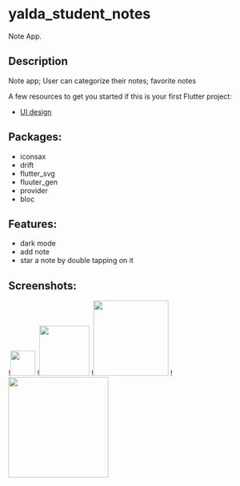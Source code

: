 # yalda_student_notes

Note App.

## Description

Note app; User can categorize their notes; favorite notes


A few resources to get you started if this is your first Flutter project:

- [UI design](https://dribbble.com/shots/16811788-Notes-app)


## Packages:
 - iconsax
 - drift 
 - flutter_svg
 - fluuter_gen
 - provider
 - bloc


 ## Features:
 - dark mode
 - add note
 - star a note by double tapping on it


 ## Screenshots:

!<img src="https://github.com/yalda-student/student_note/blob/main/pictures/light_favorite.jpg?raw=true" width="50">
!<img src="https://github.com/yalda-student/student_note/blob/main/pictures/light_search_404.jpg?raw=true" width="100">
!<img src="https://github.com/yalda-student/student_note/blob/main/pictures/dark_note_list.jpg?raw=true" width="150">
!<img src="https://github.com/yalda-student/student_note/blob/main/pictures/dark_search.jpg?raw=true" width="200">